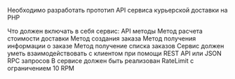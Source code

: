 Необходимо разработать прототип API сервиса курьерской доставки на PHP

Что должен включать в себя сервис:
API методы
Метод расчета стоимости доставки
Метод создания заказа
Метод получения информации о заказе
Метод получение списка заказов
Сервис должен уметь взаимодействовать с клиентом при помощи REST API или JSON RPC запросов
В сервисе должен быть реализован RateLimit с ограничением 10 RPM
